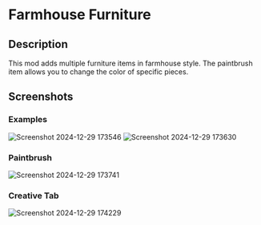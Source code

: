 # Farmhouse Furniture
## Description
This mod adds multiple furniture items in farmhouse style. The paintbrush item allows you to change the color of specific pieces.
## Screenshots
### Examples
![Screenshot 2024-12-29 173546](https://github.com/user-attachments/assets/364cc641-5b0f-44f0-82bd-69da4766841c)
![Screenshot 2024-12-29 173630](https://github.com/user-attachments/assets/32cd41b5-d751-488b-9cca-67008c8bd249)
### Paintbrush
![Screenshot 2024-12-29 173741](https://github.com/user-attachments/assets/900af77c-b124-4b86-81a7-bdf643f09b10)
### Creative Tab
![Screenshot 2024-12-29 174229](https://github.com/user-attachments/assets/b156002a-6b28-45d7-a340-e813605a5c95)
